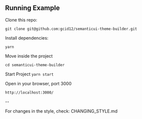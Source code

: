 
## Running Example
Clone this repo:

```git clone git@github.com:gcid12/semanticui-theme-builder.git```

Install dependencies:

```yarn```

Move inside the project

```cd semanticui-theme-builder```


Start Project
```yarn start```

Open in your browser, port 3000

```http://localhost:3000/```



--


For changes in the style, check:  CHANGING_STYLE.md